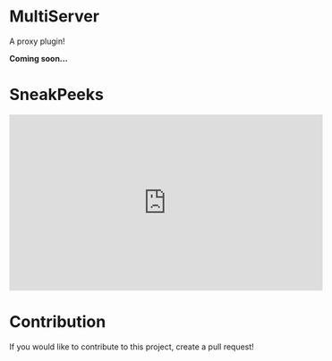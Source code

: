 # MultiServer
A proxy plugin!

**Coming soon...**

# SneakPeeks

<iframe width="560" height="315" src="https://www.youtube-nocookie.com/embed/BwNlNTnYg2o" frameborder="0" allow="accelerometer; autoplay; clipboard-write; encrypted-media; gyroscope; picture-in-picture" allowfullscreen></iframe>

# Contribution

If you would like to contribute to this project, create a pull request!
